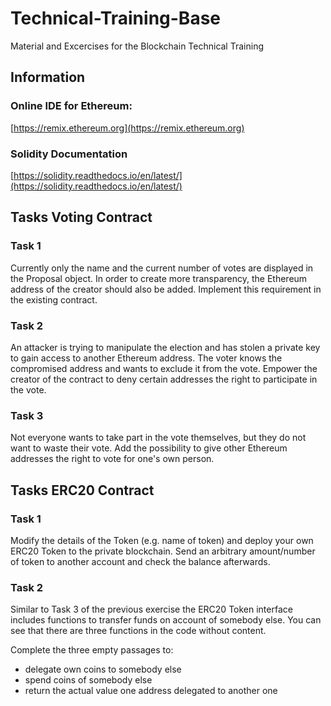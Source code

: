 # Technical-Training-Base
Material and Excercises for the Blockchain Technical Training

## Information

### Online IDE for Ethereum:

[https://remix.ethereum.org](https://remix.ethereum.org)

### Solidity Documentation 

[https://solidity.readthedocs.io/en/latest/](https://solidity.readthedocs.io/en/latest/)


## Tasks Voting Contract

### Task 1

Currently only the name and the current number of votes are displayed in the Proposal object. In order to create more transparency, the Ethereum address of the creator should also be added. Implement this requirement in the existing contract.

### Task 2

An attacker is trying to manipulate the election and has stolen a private key to gain access to another Ethereum address. The voter knows the compromised address and wants to exclude it from the vote. Empower the creator of the contract to deny certain addresses the right to participate in the vote.

### Task 3

Not everyone wants to take part in the vote themselves, but they do not want to waste their vote. Add the possibility to give other Ethereum addresses the right to vote for one's own person.

## Tasks ERC20 Contract

### Task 1

Modify the details of the Token (e.g. name of token) and deploy your own ERC20 Token to the private blockchain.
Send an arbitrary amount/number of token to another account and check the balance afterwards.

### Task 2

Similar to Task 3 of the previous exercise the ERC20 Token interface includes functions to transfer funds on account of somebody else. You can see that there are three functions in the code without content. 

Complete the three empty passages to:
* delegate own coins to somebody else
* spend coins of somebody else
* return the actual value one address delegated to another one

